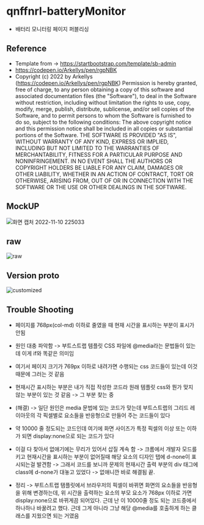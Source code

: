 # qnffnrl-batteryMonitor
* 배터리 모니터링 페이지 퍼블리싱


## Reference
* Template from -> https://startbootstrap.com/template/sb-admin
* https://codepen.io/Arkellys/pen/rgpNBK
* Copyright (c) 2022 by Arkellys (https://codepen.io/Arkellys/pen/rgpNBK)
Permission is hereby granted, free of charge, to any person obtaining a copy of this software and associated documentation files (the "Software"), to deal in the Software without restriction, including without limitation the rights to use, copy, modify, merge, publish, distribute, sublicense, and/or sell copies of the Software, and to permit persons to whom the Software is furnished to do so, subject to the following conditions:
The above copyright notice and this permission notice shall be included in all copies or substantial portions of the Software.
THE SOFTWARE IS PROVIDED "AS IS", WITHOUT WARRANTY OF ANY KIND, EXPRESS OR IMPLIED, INCLUDING BUT NOT LIMITED TO THE WARRANTIES OF MERCHANTABILITY, FITNESS FOR A PARTICULAR PURPOSE AND NONINFRINGEMENT. IN NO EVENT SHALL THE AUTHORS OR COPYRIGHT HOLDERS BE LIABLE FOR ANY CLAIM, DAMAGES OR OTHER LIABILITY, WHETHER IN AN ACTION OF CONTRACT, TORT OR OTHERWISE, ARISING FROM, OUT OF OR IN CONNECTION WITH THE SOFTWARE OR THE USE OR OTHER DEALINGS IN THE SOFTWARE.

## MockUP
![화면 캡처 2022-11-10 225033](https://user-images.githubusercontent.com/71891870/201109172-a13c7ca8-c8a5-4f5f-bef6-8c8cd6525607.png)

## raw
![raw](https://user-images.githubusercontent.com/71891870/201953606-3fc1aedd-fa45-472b-bba3-89ba61990e6b.png)

## Version proto
![customized](https://user-images.githubusercontent.com/71891870/201953622-cfba9f65-9bac-44a6-bfa2-693817ee6b55.png)

## Trouble Shooting
* 페이지를 768px(col-md) 이하로 줄였을 때 현재 시간을 표시하는 부분이 표시가 안됨
* 원인 대충 파악함 -> 부트스트랩 템플릿 CSS 파일에 @media라는 문법들이 있는데 이게 if와 똑같은 의미임
* 여기서 페이지 크기가 769px 이하로 내려가면 수행되는 css 코드들이 있는데 이것 때문에 그러는 것 같음
* 현재시간 표시하는 부분은 내가 직접 작성한 코드라 원래 템플릿 css와 뭔가 맞지 않는 부분이 있는 것 같음 -> 그 부분 찾는 중
* (해결) -> 일단 원인은 media 문법에 있는 코드가 맞는데 부트스트랩의 그리드 레이아웃의 각 픽셀별로 요소들을 반응형으로 만들어 주는 코드들이 있다
* 약 10000 줄 정도되는 코드인데 여기에 화면 사이즈가 특정 픽셀의 이상 또는 이하가 되면 display:none으로 되는 코드가 있다
* 이걸 다 찾아서 없애기에는 무리가 있어서 삽질 계속 함 -> 크롬에서 개발자 모드를 키고 현재시간을 표시하는 부분이 없어질때 해당 요소의 디자인 탭에 d-none이 표시되는걸 발견함 -> 그래서 코드를 보니까 문제의 현재시간 출력 부분의 div 태그에 class에 d-none가 대놓고 있었다 -> 없애니깐 바로 해결됨 끝.

* 정리 -> 부트스트랩 탬플릿에서 브라우저의 픽셀이 바뀌면 화면의 요소들을 반응형을 위해 변경하는데, 위 시간을 출력하는 요소의 부모 요소가 768px 이하로 가면 display:none으로 바뀌게끔 되어있다. 근데 난 이 10000줄 정도 되는 코드중에서 하나하나 바꿀려고 했다. 근데 그게 아니라 그냥 해당 @media를 호출하게 하는 클래스를 지웠으면 되는 거였음
